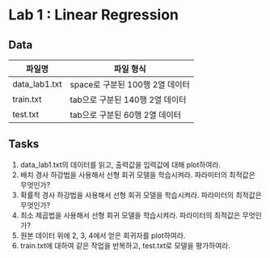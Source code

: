 # Lab 1 : Linear Regression
## Data
|파일명|파일 형식|
|-------------|---------------------------|
|data_lab1.txt|space로 구분된 100행 2열 데이터|
|train.txt|tab으로 구분된 140행 2열 데이터|
|test.txt|tab으로 구분된 60행 2열 데이터|
## Tasks
1. data_lab1.txt의 데이터를 읽고, 출력값을 입력값에 대해 plot하여라.
2. 배치 경사 하강법을 사용해서 선형 회귀 모델을 학습시켜라. 파라미터의 최적값은 무엇인가?
3. 확률적 경사 하강법을 사용해서 선형 회귀 모델을 학습시켜라. 파라미터의 최적값은 무엇인가?
4. 최소 제곱법을 사용해서 선형 회귀 모델을 학습시켜라. 파라미터의 최적값은 무엇인가?
5. 원본 데이터 위에 2, 3, 4에서 얻은 회귀자를 plot하여라.
6. train.txt에 대하여 같은 작업을 반복하고, test.txt로 모델을 평가하여라.
